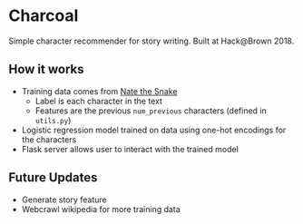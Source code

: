 # Charcoal
Simple character recommender for story writing. Built at Hack@Brown 2018.

## How it works
- Training data comes from [Nate the Snake](http://natethesnake.com/)
  - Label is each character in the text
  - Features are the previous `num_previous` characters (defined in `utils.py`)
- Logistic regression model trained on data using one-hot encodings for the characters
- Flask server allows user to interact with the trained model

## Future Updates
- Generate story feature
- Webcrawl wikipedia for more training data

